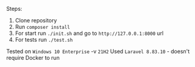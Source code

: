 Steps:

1. Clone repository
2. Run `composer install`
3. For start run `./init.sh` and go to `http://127.0.0.1:8000` url
4. For tests run `./test.sh`

Tested on `Windows 10 Enterprise` -v `21H2`
Used `Laravel 8.83.10` - doesn't require Docker to run
